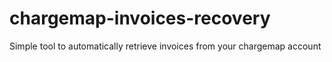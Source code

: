 # chargemap-invoices-recovery
Simple tool to automatically retrieve invoices from your chargemap account
